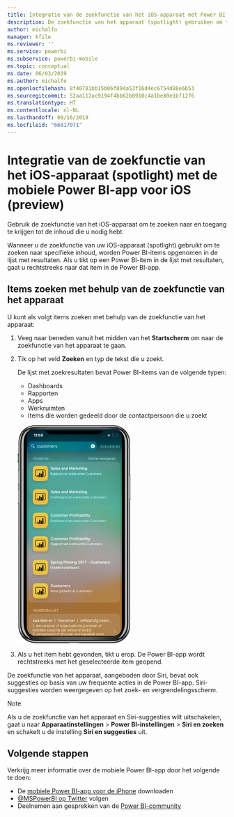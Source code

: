 ```yaml
---
title: Integratie van de zoekfunctie van het iOS-apparaat met Power BI
description: De zoekfunctie van het apparaat (spotlight) gebruiken om te zoeken naar en toegang te krijgen tot de inhoud die u nodig hebt
author: michalfo
manager: kfile
ms.reviewer: ''
ms.service: powerbi
ms.subservice: powerbi-mobile
ms.topic: conceptual
ms.date: 06/03/2019
ms.author: michalfo
ms.openlocfilehash: 8f40781bb15b06f894a53f16d4ec6754d88e6b53
ms.sourcegitcommit: 52aa112ac9194f4bb62b0910c4a1be80e1bf1276
ms.translationtype: HT
ms.contentlocale: nl-NL
ms.lasthandoff: 09/16/2019
ms.locfileid: "66817071"
---
```

# <a name="ios-device-search-spotlight-integration-with-power-bi-mobile-ios-app-preview"></a>Integratie van de zoekfunctie van het iOS-apparaat (spotlight) met de mobiele Power BI-app voor iOS (preview)
Gebruik de zoekfunctie van het iOS-apparaat om te zoeken naar en toegang te krijgen tot de inhoud die u nodig hebt.

Wanneer u de zoekfunctie van uw iOS-apparaat (spotlight) gebruikt om te zoeken naar specifieke inhoud, worden Power BI-items opgenomen in de lijst met resultaten. Als u tikt op een Power BI-item in de lijst met resultaten, gaat u rechtstreeks naar dat item in de Power BI-app.

## <a name="find-items-using-device-search"></a>Items zoeken met behulp van de zoekfunctie van het apparaat

U kunt als volgt items zoeken met behulp van de zoekfunctie van het apparaat:

1. Veeg naar beneden vanuit het midden van het **Startscherm** om naar de zoekfunctie van het apparaat te gaan.

2. Tik op het veld **Zoeken** en typ de tekst die u zoekt.
 
   De lijst met zoekresultaten bevat Power BI-items van de volgende typen:

    * Dashboards
    * Rapporten
    * Apps
    * Werkruimten
    * Items die worden gedeeld door de contactpersoon die u zoekt

    ![Schermopname van Power BI-zoekresultaten op een iOS-apparaat](./media/mobile-apps-ios-siri-search/power-bi-spotlight-search.png)

 3. Als u het item hebt gevonden, tikt u erop. De Power BI-app wordt rechtstreeks met het geselecteerde item geopend. 

De zoekfunctie van het apparaat, aangeboden door Siri, bevat ook suggesties op basis van uw frequente acties in de Power BI-app. Siri-suggesties worden weergegeven op het zoek- en vergrendelingsscherm.

>[!NOTE]
>
>Als u de zoekfunctie van het apparaat en Siri-suggesties wilt uitschakelen, gaat u naar **Apparaatinstellingen** > **Power BI-instellingen** > **Siri en zoeken** en schakelt u de instelling **Siri en suggesties** uit.
>

## <a name="next-steps"></a>Volgende stappen
Verkrijg meer informatie over de mobiele Power BI-app door het volgende te doen: 

* De [mobiele Power BI-app voor de iPhone](http://go.microsoft.com/fwlink/?LinkId=522062) downloaden
* [@MSPowerBI op Twitter](https://twitter.com/MSPowerBI) volgen
* Deelnemen aan gesprekken van de [Power BI-community](http://community.powerbi.com/)

